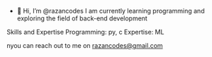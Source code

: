 - 👋 Hi, I’m @razancodes
I am currently learning programming and exploring the field of back-end development

Skills and Expertise
Programming: py, c 
Expertise: ML

nyou can reach out to me on
razancodes@gmail.com

<!---
razancodes/razancodes is a ✨ special ✨ repository because its `README.md` (this file) appears on your GitHub profile.
You can click the Preview link to take a look at your changes.
--->
